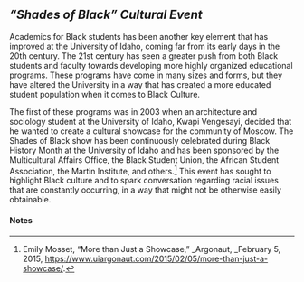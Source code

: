 ## _“Shades of Black” Cultural Event_ ##

Academics for Black students has been another key element that has improved at the University of Idaho, coming far from its early days in the 20th century. The 21st century  has seen a greater push from both Black students and faculty towards developing more highly organized educational programs. These programs have come in many sizes and forms, but they have altered the University in a way that has created a more educated student population when it comes to Black Culture. 

The first of these programs was in 2003 when an architecture and sociology student at the University of Idaho, Kwapi Vengesayi, decided that he wanted to create a cultural showcase for the community of Moscow. The Shades of Black show has been continuously celebrated during Black History Month at the University of Idaho and has been sponsored by the Multicultural Affairs Office, the Black Student Union, the African Student Association, the Martin Institute, and others.[^162] This event has sought to highlight Black culture and to spark conversation regarding racial issues that are constantly occurring, in a way that might not be otherwise easily obtainable. 


#### Notes ####

[^162]:
     Emily Mosset, “More than Just a Showcase,” _Argonaut, _February 5, 2015, https://www.uiargonaut.com/2015/02/05/more-than-just-a-showcase/.